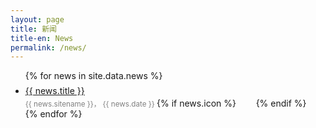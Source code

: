 ```yaml
---
layout: page
title: 新闻
title-en: News
permalink: /news/
---
```


<ul>
{% for news in site.data.news %}
    <li style="margin-top:.5em;">
        <a href="{{ news.url }}">{{ news.title }}</a>
        <br/>
        <small style="color:gray;">
            {{ news.sitename }}，
            {{ news.date }}
        </small>
        {% if news.icon %}
            <img src="{{ news.icon }}" style="height:1.2em; margin-left:.5em;"/>
        {% endif %}
    </li>
{% endfor %}
</ul>
